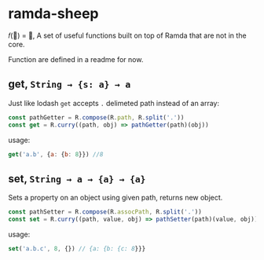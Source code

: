 # ramda-sheep
𝑓(🐏) = 🐑, A set of useful functions built on top of Ramda that are not in the core. 

Function are defined in a readme for now.

## get, `String → {s: a} → a`
Just like lodash `get` accepts `.` delimeted path instead of an array:
```js
const pathGetter = R.compose(R.path, R.split('.'))
const get = R.curry((path, obj) => pathGetter(path)(obj))
```

usage:
```js
get('a.b', {a: {b: 8}}) //8
```


## set, `String → a → {a} → {a}`
Sets a property on an object using given path, returns new object.
```js
const pathSetter = R.compose(R.assocPath, R.split('.'))
const set = R.curry((path, value, obj) => pathSetter(path)(value, obj))
```

usage:
```js
set('a.b.c', 8, {}) // {a: {b: {c: 8}}}
```


